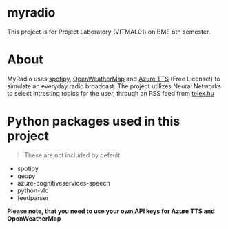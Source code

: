# myradio

This project is for Project Laboratory (VITMAL01) on BME 6th semester.

# About

MyRadio uses [spotipy](https://spotipy.readthedocs.io/en/2.18.0/), [OpenWeatherMap](https://openweathermap.org/api)
and [Azure TTS](https://docs.microsoft.com/en-us/azure/cognitive-services/speech-service/index-text-to-speech) (Free
License!) to simulate an everyday radio broadcast. The project utilizes Neural Networks to select intresting topics for
the user, through an RSS feed from [telex.hu](https://telex.hu/)

# Python packages used in this project
> These are not included by default
* spotipy
* geopy
* azure-cognitiveservices-speech
* python-vlc
* feedparser

**Please note, that you need to use your own API keys for Azure TTS and OpenWeatherMap**
